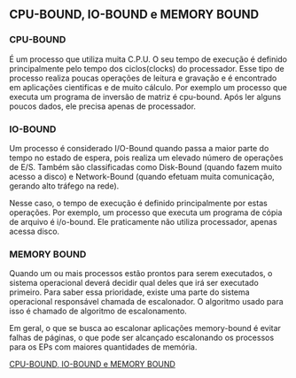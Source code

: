 ## CPU-BOUND, IO-BOUND e MEMORY BOUND

### CPU-BOUND

É um processo que utiliza muita C.P.U. O seu tempo de execução é definido principalmente pelo tempo dos ciclos(clocks) do processador. Esse tipo de processo realiza poucas operações de leitura e gravação e é encontrado em aplicações cientificas e de muito cálculo. Por exemplo um processo que executa um programa de inversão de matriz é cpu-bound. Após ler alguns poucos dados, ele precisa apenas de processador. 

### IO-BOUND

Um processo é considerado I/O-Bound quando passa a maior parte do tempo no estado de espera, pois realiza um elevado número de operações de E/S. Também são classificadas como Disk-Bound (quando fazem muito acesso a disco) e Network-Bound (quando efetuam muita comunicação, gerando alto tráfego na rede).

Nesse caso, o tempo de execução é definido principalmente por estas operações. Por exemplo, um processo que executa um programa de cópia de arquivo é i/o-bound. Ele praticamente não utiliza processador, apenas acessa disco.

### MEMORY BOUND

Quando um ou mais processos estão prontos para serem executados, o sistema operacional deverá decidir qual deles que irá ser executado primeiro. Para saber essa prioridade, existe uma parte do sistema operacional responsável chamada de escalonador. O algoritmo usado para isso é chamado de algoritmo de escalonamento.

Em geral, o que se busca ao escalonar aplicações memory-bound é evitar falhas de páginas, o que pode ser alcançado escalonando os processos para os EPs com maiores quantidades de memória.


[CPU-BOUND, IO-BOUND e MEMORY BOUND](https://bdfatec.blogspot.com/2017/06/cpu-bound-io-bound-e-memory-bound.html)